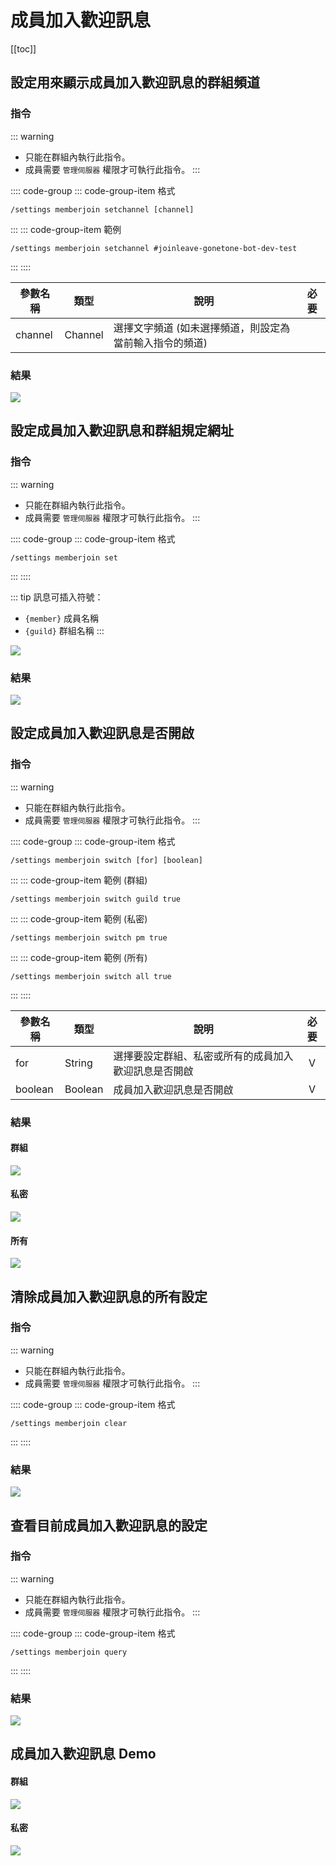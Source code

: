 # 成員加入歡迎訊息

[[toc]]

## 設定用來顯示成員加入歡迎訊息的群組頻道

### 指令

::: warning
- 只能在群組內執行此指令。
- 成員需要 `管理伺服器` 權限才可執行此指令。
:::

:::: code-group
::: code-group-item 格式
```text:no-line-numbers
/settings memberjoin setchannel [channel]
```
:::
::: code-group-item 範例
```text:no-line-numbers
/settings memberjoin setchannel #joinleave-gonetone-bot-dev-test
```
:::
::::

| 參數名稱    | 類型      | 說明                            | 必要  |
|---------|---------|-------------------------------|:---:|
| channel | Channel | 選擇文字頻道 (如未選擇頻道，則設定為當前輸入指令的頻道) |     |

### 結果

![](../.vuepress/public/settings/memberjoin/setchannel.png)

## 設定成員加入歡迎訊息和群組規定網址

### 指令

::: warning
- 只能在群組內執行此指令。
- 成員需要 `管理伺服器` 權限才可執行此指令。
:::

:::: code-group
::: code-group-item 格式
```text:no-line-numbers
/settings memberjoin set
```
:::
::::

::: tip
訊息可插入符號：
- `{member}` 成員名稱
- `{guild}` 群組名稱
:::

![](../.vuepress/public/settings/memberjoin/set_modal.png)

### 結果

![](../.vuepress/public/settings/memberjoin/set.png)

## 設定成員加入歡迎訊息是否開啟

### 指令

::: warning
- 只能在群組內執行此指令。
- 成員需要 `管理伺服器` 權限才可執行此指令。
:::

:::: code-group
::: code-group-item 格式
```text:no-line-numbers
/settings memberjoin switch [for] [boolean]
```
:::
::: code-group-item 範例 (群組)
```text:no-line-numbers
/settings memberjoin switch guild true
```
:::
::: code-group-item 範例 (私密)
```text:no-line-numbers
/settings memberjoin switch pm true
```
:::
::: code-group-item 範例 (所有)
```text:no-line-numbers
/settings memberjoin switch all true
```
:::
::::

| 參數名稱    | 類型      | 說明                         | 必要  |
|---------|---------|----------------------------|:---:|
| for     | String  | 選擇要設定群組、私密或所有的成員加入歡迎訊息是否開啟 |  V  |
| boolean | Boolean | 成員加入歡迎訊息是否開啟               |  V  |

### 結果

#### 群組

![](../.vuepress/public/settings/memberjoin/switch_guild.png)

#### 私密

![](../.vuepress/public/settings/memberjoin/switch_pm.png)

#### 所有

![](../.vuepress/public/settings/memberjoin/switch_all.png)

## 清除成員加入歡迎訊息的所有設定

### 指令

::: warning
- 只能在群組內執行此指令。
- 成員需要 `管理伺服器` 權限才可執行此指令。
:::

:::: code-group
::: code-group-item 格式
```text:no-line-numbers
/settings memberjoin clear
```
:::
::::

### 結果

![](../.vuepress/public/settings/memberjoin/clear.png)

## 查看目前成員加入歡迎訊息的設定

### 指令

::: warning
- 只能在群組內執行此指令。
- 成員需要 `管理伺服器` 權限才可執行此指令。
:::

:::: code-group
::: code-group-item 格式
```text:no-line-numbers
/settings memberjoin query
```
:::
::::

### 結果

![](../.vuepress/public/settings/memberjoin/query.png)

## 成員加入歡迎訊息 Demo

#### 群組

![](../.vuepress/public/settings/memberjoin/message_demo_guild.png)

#### 私密

![](../.vuepress/public/settings/memberjoin/message_demo_pm.png)
